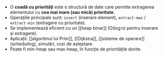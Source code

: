 #
- O **coadă cu priorități** este o structură de date care permite extragerea elementului cu **cea mai mare (sau mică) prioritate**.
- Operațiile principale sunt: `insert` (inserare element), `extract-max` / `extract-min` (extragere cu prioritate).
- Se implementează eficient cu un [[heap binar]] (O(log n) pentru inserare și extragere).
- Aplicații: [[algoritmul lui Prim]], [[Dijkstra]], [[sisteme de operare]] (scheduling), simulări, cozi de așteptare.
- Poate fi min-heap sau max-heap, în funcție de prioritățile dorite.

